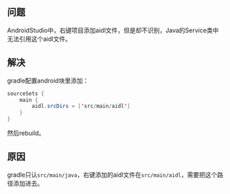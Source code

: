 ## 问题

AndroidStudio中，右键项目添加aidl文件，但是却不识别，Java的Service类中无法引用这个aidl文件。

## 解决

gradle配置android块里添加：
```java
sourceSets {
	main {
		aidl.srcDirs = ['src/main/aidl']
    }
}
```

然后rebuild。

## 原因

gradle只认`src/main/java`，右键添加的aidl文件在`src/main/aidl`，需要把这个路径添加进去。
